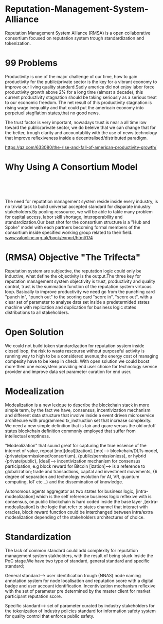 
# Reputation-Management-System-Alliance
Reputation Management System Alliance (RMSA) is a open collaborative consortium focused on reputation system trough standardization and 
tokenization.                                                                                                                              
# 99 Problems                                                                                                                                 
Productivity is one of the major challenge of our time, how to gain productivity for the public/private sector is the key for a vibrant economy to improve our living quality standard.Sadly america did not enjoy labor force productivity growth above 2% for a long time (almost a decade), this current productivity stagnation should be taking seriously as a serious treat to our economic freedom. The net result of this productivity stagnation is rising wage inequality and that could put the americain economy into perpetuel stagflation states,that no good news.                                                                                                               

The trust factor is very important, nowadays trust is near a all time low toward the public/private sector, we do beleive that we can change that for the better, trough clarity and accountablity with the use of news technology that improve reflexiveness inside a decentralised/distributed paradigm.

https://qz.com/633080/the-rise-and-fall-of-american-productivity-growth/
# Why Using A Consortium Model                                                                                                                        
The need for reputation management system reside inside every industry, is no trivial task to build universal accepted standard for disparate industry stakeholders.By pooling ressource, we will be able to takle many problem for capital access, labor skill shortage, interoperability and standardization.Our best shot for the consortium structure is a "Hub and Spoke" model with each partners becoming formal members of the consortium inside specified working group related to their field.
www.valonline.org.uk/book/export/html/174
# (RMSA) Objective "The Trifecta"
Reputation system are subjective, the reputation logic could only be inductive, what define the objectivity is the output.The three key for reputation management system objectivity is trust, productivity and quality control, trust is the summation function of the reputation system virtuous loop. Basically to improve productivity we need go from the punching card "punch in", "punch out" to the scoring card "score in", "score out", with a clear set of parameter to analyse data set inside a predetermided states machine with replication and duplication for business logic states distributions to all stakeholders.  

# Open Solution 
We could not build token standardization for reputation system inside closed loop, the risk to waste rescourse without purposeful activity is running way to high to be a considered avenue,the energy cost of managing compexity have to be keep in check. With open solution we could boost more then one ecosystem providing end user choice for technology service provider and improve data set parameter curation for end user.

# Modealization
Modealization is a new lexique to describe the blockchain stack in more simple term, by the fact we have, consensus, incentivization mechanism and different data structure that involve inside a event driven microservice architecure with programmed tx_instruction set that increase complexity.  We need a new simple definition that is fair and quare versus the old on/off states blockchain definition commonly employed that suffer from intellectual emptiness. 

"Modealization" that sound great for capturing the true essence of the internet of value, repeat [mo][deal][ization].
[mo]--> blockchain/DLTs model, {private/permissioned/consortium}, {public/permissionless}, or hybrid {private/public},
[deal]--> incentivization mechanism for consensus participation, e.g block reward for Bitcoin
[ization]--> is a reference to globalization; trade and transactions, capital and investment movements, {6 degree of separation and technology evolution for AI, VR, quantum computing, IoT etc...} and the dissemination of knowledge. 

Autonomous agents aggregator as two states for business logic, [intra-modealization] which is the self reference business logic reflexive with is consensus, on public blockchain is hard coded inside the base layer ,[extra-modealization] is the logic that refer to states channel that interact with oracles, block reward function could be interchanged between intra/extra modealization depending of the stakeholders architectures of choice. 

# Standardization 
The lack of common standard could add complexity for reputation management system stakholders, with the result of being stuck inside the PoC stage.We have two type of standard, general standard and specific standard;

General standard--> user identification trough (NNAS) node naming annotation system for node localisation and reputation score with a digital badge and user account identification. Incentivization mechanism reflexive with the set of parameter pre determined by the master client for market participant reputation score.   

Specific standard--> set of parameter curated by industry stakeholders for the tokenization of industry policies standard for information safety system for quality control that enforce public safety.   









